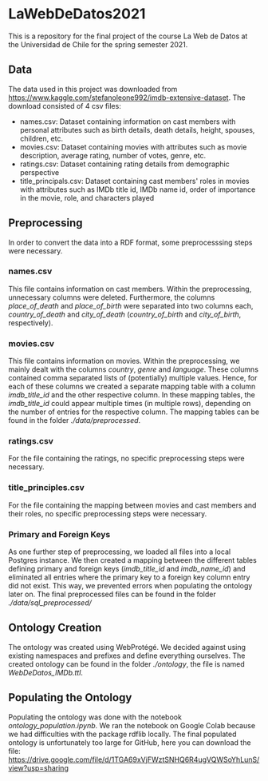 # LaWebDeDatos2021
This is a repository for the final project of the course La Web de Datos at the Universidad de Chile for the spring semester 2021.

## Data
The data used in this project was downloaded from https://www.kaggle.com/stefanoleone992/imdb-extensive-dataset. The download consisted of 4 csv files:
<ul>
  <li>names.csv: Dataset containing information on cast members with personal attributes such as birth details, death details, height, spouses, children, etc.</li>
  <li>movies.csv: Dataset containing movies with attributes such as movie description, average rating, number of votes, genre, etc.</li>
  <li>ratings.csv: Dataset containing rating details from demographic perspective</li>
  <li>title_principals.csv: Dataset containing cast members' roles in movies with attributes such as IMDb title id, IMDb name id, order of importance in the movie, role, and characters played</li>
</ul>

## Preprocessing
In order to convert the data into a RDF format, some preprocesssing steps were necessary.

### names.csv
This file contains information on cast members. Within the preprocessing, unnecessary columns were deleted. Furthermore, the columns *place_of_death* and *place_of_birth* were separated into two columns each, *country_of_death* and *city_of_death* (*country_of_birth* and *city_of_birth*, respectively).

### movies.csv
This file contains information on movies. Within the preprocessing, we mainly dealt with the columns *country*, *genre* and *language*. These columns contained comma separated lists of (potentially) multiple values. Hence, for each of these columns we created a separate mapping table with a column *imdb_title_id* and the other respective column. In these mapping tables, the *imdb_title_id* could appear multiple times (in multiple rows), depending on the number of entries for the respective column. The mapping tables can be found in the folder *./data/preprocessed*.

### ratings.csv
For the file containing the ratings, no specific preprocessing steps were necessary.

### title_principles.csv
For the file containing the mapping between movies and cast members and their roles, no specific preprocessing steps were necessary.

### Primary and Foreign Keys
As one further step of preprocessing, we loaded all files into a local Postgres instance. We then created a mapping between the different tables defining primary and foreign keys (*imdb_title_id* and *imdb_name_id*) and eliminated all entries where the primary key to a foreign key column entry did not exist. This way, we prevented errors when populating the ontology later on.
The final preprocessed files can be found in the folder *./data/sql_preprocessed/*

## Ontology Creation
The ontology was created using WebProtégé. We decided against using existing namespaces and prefixes and define everything ourselves. The created ontology can be found in the folder *./ontology*, the file is named *WebDeDatos_IMDb.ttl*.

## Populating the Ontology
Populating the ontology was done with the notebook *ontology_population.ipynb*. We ran the notebook on Google Colab because we had difficulties with the package rdflib locally.
The final populated ontology is unfortunately too large for GitHub, here you can download the file: https://drive.google.com/file/d/1TGA69xVjFWztSNHQ6R4ugVQWSoYhLunS/view?usp=sharing

